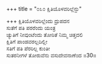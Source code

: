 +++
title = "೦೩೦ ಕ್ಷಿತಿಯೊಳವರಿಲ್ಲೆನ್ದು"

+++
ಕ್ಷಿತಿಯೊಳವರಿಲ್ಲೆಂದು ದ್ರುಪದನ  
ಸುತೆಗೆ ಪತಿ ಪರರೆಂದು ಯಂತ್ರ  
ಚ್ಯುತಿಗೆ ನೀವುಂಟೆಂದು ತೋರಿತೆ ನಿಮ್ಮ ಚಿತ್ತದಲಿ   
ಕ್ಷಿತಿಗೆ ಪಾಂಡವರಲ್ಲದಿಲ್ಲೀ  
ಸತಿಗೆ ಪತಿ ಪೆರರಿಲ್ಲ ಕುಂತೀ  
ಸುತರನೀಗಳೆ ತೋರುವೆನು ವಸುದೇವನಾಣೆಂದ     ॥30॥